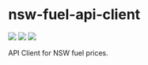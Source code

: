 nsw-fuel-api-client
============================================
[![](https://travis-ci.org/nickw444/nsw-fuel-api-client.svg?branch=master)](https://travis-ci.org/nickw444/nsw-fuel-api-client)
[![](https://coveralls.io/repos/nickw444/nsw-fuel-api-client/badge.svg)](https://coveralls.io/r/nickw444/nsw-fuel-api-client)
[![](https://img.shields.io/pypi/v/nsw-fuel-api-client.svg)](https://pypi.python.org/pypi/nsw-fuel-api-client/)
    
API Client for NSW fuel prices.
